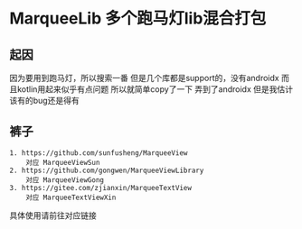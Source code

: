 # MarqueeLib 多个跑马灯lib混合打包

## 起因
 因为要用到跑马灯，所以搜索一番
 但是几个库都是support的，没有androidx
 而且kotlin用起来似乎有点问题
 所以就简单copy了一下
 弄到了androidx
 但是我估计该有的bug还是得有

 ## 裤子
    1. https://github.com/sunfusheng/MarqueeView
        对应 MarqueeViewSun
    2. https://github.com/gongwen/MarqueeViewLibrary
        对应 MarqueeViewGong
    3. https://gitee.com/zjianxin/MarqueeTextView
        对应 MarqueeTextViewXin
   具体使用请前往对应链接
